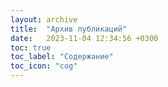 ```yaml
---
layout: archive
title:  "Архив публикаций"
date:   2023-11-04 12:34:56 +0300
toc: true
toc_label: "Содержание"
toc_icon: "cog"
---
```

